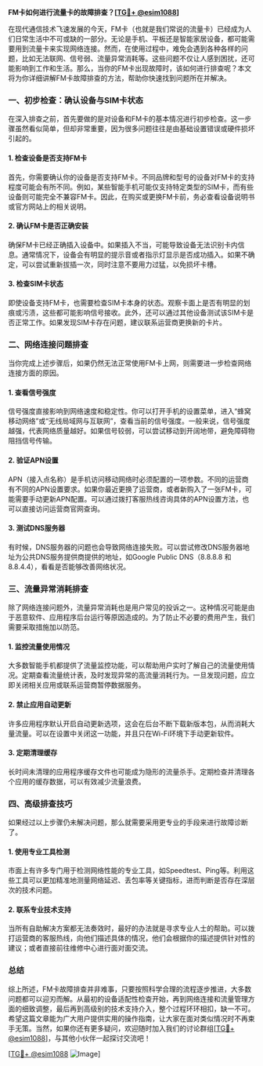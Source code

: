 **FM卡如何进行流量卡的故障排查？[[TG💪+ @esim1088](https://t.me/s/esim1088)]**

在现代通信技术飞速发展的今天，FM卡（也就是我们常说的流量卡）已经成为人们日常生活中不可或缺的一部分。无论是手机、平板还是智能家居设备，都可能需要用到流量卡来实现网络连接。然而，在使用过程中，难免会遇到各种各样的问题，比如无法联网、信号弱、流量异常消耗等。这些问题不仅让人感到困扰，还可能影响到工作和生活。那么，当你的FM卡出现故障时，该如何进行排查呢？本文将为你详细讲解FM卡故障排查的方法，帮助你快速找到问题所在并解决。

### 一、初步检查：确认设备与SIM卡状态

在深入排查之前，首先要做的是对设备和FM卡的基本情况进行初步检查。这一步骤虽然看似简单，但却非常重要，因为很多问题往往是由基础设置错误或硬件损坏引起的。

#### 1. 检查设备是否支持FM卡

首先，你需要确认你的设备是否支持FM卡。不同品牌和型号的设备对FM卡的支持程度可能会有所不同。例如，某些智能手机可能仅支持特定类型的SIM卡，而有些设备则可能完全不兼容FM卡。因此，在购买或更换FM卡前，务必查看设备说明书或官方网站上的相关说明。

#### 2. 确认FM卡是否正确安装

确保FM卡已经正确插入设备中。如果插入不当，可能导致设备无法识别卡内信息。通常情况下，设备会有明显的提示音或者指示灯显示是否成功插入。如果不确定，可以尝试重新拔插一次，同时注意不要用力过猛，以免损坏卡槽。

#### 3. 检查SIM卡状态

即使设备支持FM卡，也需要检查SIM卡本身的状态。观察卡面上是否有明显的划痕或污渍，这些都可能影响信号接收。此外，还可以通过其他设备测试该SIM卡是否正常工作。如果发现SIM卡存在问题，建议联系运营商更换新的卡片。

### 二、网络连接问题排查

当你完成上述步骤后，如果仍然无法正常使用FM卡上网，则需要进一步检查网络连接方面的原因。

#### 1. 查看信号强度

信号强度直接影响到网络速度和稳定性。你可以打开手机的设置菜单，进入“蜂窝移动网络”或“无线局域网与互联网”，查看当前的信号强度。一般来说，信号强度越强，代表网络质量越好。如果信号较弱，可以尝试移动到开阔地带，避免障碍物阻挡信号传输。

#### 2. 验证APN设置

APN（接入点名称）是手机访问移动网络时必须配置的一项参数。不同的运营商有不同的APN设置要求。如果你最近更换了运营商，或者新购入了一张FM卡，可能需要手动更新APN配置。可以通过拨打客服热线咨询具体的APN设置方法，也可以直接访问运营商官网查询。

#### 3. 测试DNS服务器

有时候，DNS服务器的问题也会导致网络连接失败。可以尝试修改DNS服务器地址为公共DNS服务提供商提供的地址，如Google Public DNS（8.8.8.8 和 8.8.4.4），看看是否能够改善网络状况。

### 三、流量异常消耗排查

除了网络连接问题外，流量异常消耗也是用户常见的投诉之一。这种情况可能是由于恶意软件、应用程序后台运行等原因造成的。为了防止不必要的费用产生，我们需要采取措施加以防范。

#### 1. 监控流量使用情况

大多数智能手机都提供了流量监控功能，可以帮助用户实时了解自己的流量使用情况。定期查看流量统计表，及时发现异常的高流量消耗行为。一旦发现问题，应立即关闭相关应用或联系运营商暂停数据服务。

#### 2. 禁止应用自动更新

许多应用程序默认开启自动更新选项，这会在后台不断下载新版本包，从而消耗大量流量。可以在设置中关闭这一功能，并且只在Wi-Fi环境下手动更新软件。

#### 3. 定期清理缓存

长时间未清理的应用程序缓存文件也可能成为隐形的流量杀手。定期检查并清理各个应用的缓存数据，可以有效减少流量浪费。

### 四、高级排查技巧

如果经过以上步骤仍未解决问题，那么就需要采用更专业的手段来进行故障诊断了。

#### 1. 使用专业工具检测

市面上有许多专门用于检测网络性能的专业工具，如Speedtest、Ping等。利用这些工具可以更加精准地测量网络延迟、丢包率等关键指标，进而判断是否存在深层次的技术问题。

#### 2. 联系专业技术支持

当所有自助解决方案都无法奏效时，最好的办法就是寻求专业人士的帮助。可以拨打运营商的客服热线，向他们描述具体的情况，他们会根据你的描述提供针对性的建议；或者直接前往维修中心进行面对面交流。

### 总结

综上所述，FM卡故障排查并非难事，只要按照科学合理的流程逐步推进，大多数问题都可以迎刃而解。从最初的设备适配性检查开始，再到网络连接和流量管理方面的细致调整，最后再到高级别的技术支持介入，整个过程环环相扣，缺一不可。希望这篇文章能为广大用户提供实用的操作指南，让大家在面对类似情况时不再束手无策。当然，如果你还有更多疑问，欢迎随时加入我们的讨论群组[[TG💪+ @esim1088](https://t.me/s/esim1088)]，与其他小伙伴一起探讨交流吧！

[[TG💪+ @esim1088](https://t.me/s/esim1088) ![Image](https://i.postimg.cc/4NQfJmqS/Snipaste-2025-05-13-00-14-12.png)]